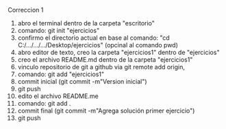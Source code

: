 Correccion 1

1. abro el terminal dentro de la carpeta "escritorio"
2. comando: git init "ejercicios"
3. confirmo el directorio actual en base al comando: "cd C:/.../.../.../Desktop/ejercicios" (opcinal al comando pwd)
4. abro editor de texto, creo la carpeta "ejercicios1" dentro de "ejercicios"
5. creo el archivo README.md dentro de la carpeta "ejercicios1"
6. vinculo repositorio de git a github via git remote add origin,
6. comando: git add "ejercicios1"
7. commit inicial (git commit -m"Version inicial")
8. git push
8. edito el archivo README.me
9. comando: git add .
10. commit final (git commit -m"Agrega solución primer ejercicio")
11. git push
